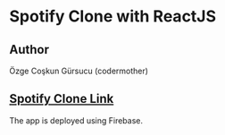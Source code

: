 # Spotify Clone with ReactJS

## Author

Özge Coşkun Gürsucu (codermother)

## [Spotify Clone Link](https://spotify-clone-v2.web.app/)

The app is deployed using Firebase.
